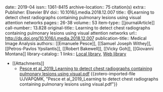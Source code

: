 date:: 2019-04
issn:: 1361-8415
archive-location:: 75 citation(s)
extra:: Publisher: Elsevier BV
doi:: 10.1016/j.media.2018.12.007
title:: @Learning to detect chest radiographs containing pulmonary lesions using visual attention networks
pages:: 26-38
volume:: 53
item-type:: [[journalArticle]]
call-number:: 13.828
original-title:: Learning to detect chest radiographs containing pulmonary lesions using visual attention networks
url:: http://dx.doi.org/10.1016/j.media.2018.12.007
publication-title:: Medical Image Analysis
authors:: [[Emanuele Pesce]], [[Samuel Joseph Withey]], [[Petros-Pavlos Ypsilantis]], [[Robert Bakewell]], [[Vicky Goh]], [[Giovanni Montana]]
library-catalog:: 1
links:: [Local library](zotero://select/library/items/AQ86ZI5V), [Web library](https://www.zotero.org/users/8746250/items/AQ86ZI5V)

- [[Attachments]]
	- [Pesce et al_2019_Learning to detect chest radiographs containing pulmonary lesions using visual.pdf](https://kclpure.kcl.ac.uk/portal/files/105171682/1_s2.0_S1361841518304997_main.pdf) {{zotero-imported-file UJVAPQMK, "Pesce et al_2019_Learning to detect chest radiographs containing pulmonary lesions using visual.pdf"}}
